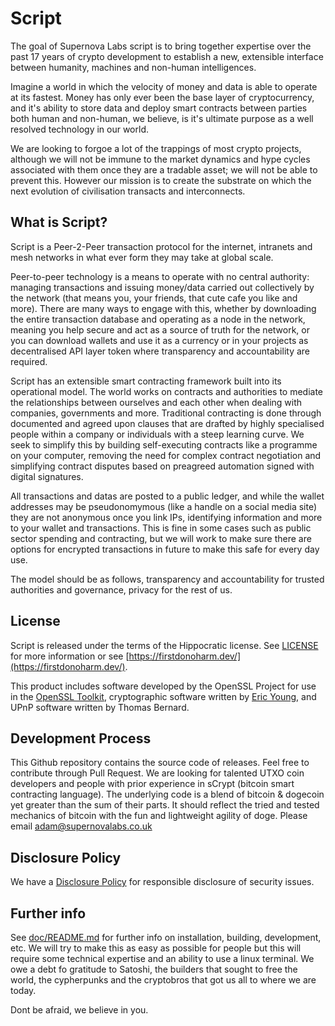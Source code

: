 Script
=================

The goal of Supernova Labs script is to bring together expertise over the past 17 years of crypto development to establish a new, extensible interface between humanity, machines and non-human intelligences. 

Imagine a world in which the velocity of money and data is able to operate at its fastest. Money has only ever been the base layer of cryptocurrency, and it's ability to store data and deploy smart contracts between parties both human and non-human, we believe, is it's ultimate purpose as a well resolved technology in our world.

We are looking to forgoe a lot of the trappings of most crypto projects, although we will not be immune to the market dynamics and hype cycles associated with them once they are a tradable asset; we will not be able to prevent this. However our mission is to create the substrate on which the next evolution of civilisation transacts and interconnects.  

What is Script?
---------------------

Script is a Peer-2-Peer transaction protocol for the internet, intranets and mesh networks in what ever form they may take at global scale.

Peer-to-peer technology is a means to operate with no central authority: managing transactions and issuing money/data carried out collectively by the network (that means you, your friends, that cute cafe you like and more). There are many ways to engage with this, whether by downloading the entire transaction database and operating as a node in the network, meaning you help secure and act as a source of truth for the network, or you can download wallets and use it as a currency or in your projects as decentralised API layer token where transparency and accountability are required. 

Script has an extensible smart contracting framework built into its operational model. The world works on contracts and authorities to mediate the relationships between ourselves and each other when dealing with companies, governments and more. Traditional contracting is done through documented and agreed upon clauses that are drafted by highly specialised people within a company or individuals with a steep learning curve. We seek to simplify this by building self-executing contracts like a programme on your computer, removing the need for complex contract negotiation and simplifying contract disputes based on preagreed automation signed with digital signatures.

All transactions and datas are posted to a public ledger, and while the wallet addresses may be pseudonomymous (like a handle on a social media site) they are not anonymous once you link IPs, identifying information and more to your wallet and transactions. This is fine in some cases such as public sector spending and contracting, but we will work to make sure there are options for encrypted transactions in future to make this safe for every day use.

The model should be as follows, transparency and accountability for trusted authorities and governance, privacy for the rest of us.

License
-------

Script is released under the terms of the Hippocratic license. See
[LICENSE](LICENSE) for more information or see
[https://firstdonoharm.dev/](https://firstdonoharm.dev/).

This product includes software developed by the OpenSSL Project for use in the
[OpenSSL Toolkit](https://www.openssl.org/), cryptographic software written by
[Eric Young](mailto:eay@cryptsoft.com), and UPnP software written by Thomas
Bernard.

Development Process
-------------------

This Github repository contains the source code of releases. Feel free to contribute through Pull Request. We are looking for talented UTXO coin developers and people with prior experience in sCrypt (bitcoin smart contracting language). The underlying code is a blend of bitcoin & dogecoin yet greater than the sum of their parts. It should reflect the tried and tested mechanics of bitcoin with the fun and lightweight agility of doge. Please email [adam@supernovalabs.co.uk](mailto:adam@supernovalabs.co.uk)

Disclosure Policy
-----------------

We have a [Disclosure Policy](DISCLOSURE_POLICY.md) for responsible disclosure
of security issues.

Further info
------------

See [doc/README.md](doc/README.md) for further info on installation, building, development, etc. We will try to make this as easy as possible for people but this will require some technical expertise and an ability to use a linux terminal. We owe a debt fo gratitude to Satoshi, the builders that sought to free the world, the cypherpunks and the cryptobros that got us all to where we are today. 

Dont be afraid, we believe in you.
